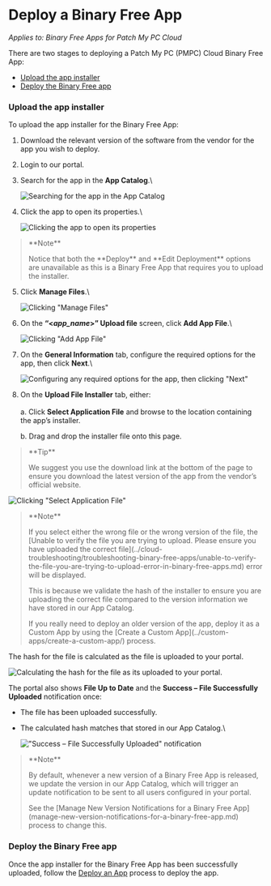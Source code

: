 # Deploy a Binary Free App

_Applies to: Binary Free Apps for Patch My PC Cloud_

There are two stages to deploying a Patch My PC (PMPC) Cloud Binary Free App:

* [Upload the app installer](deploy-a-binary-free-app.md#upload-the-app-installer)
* [Deploy the Binary Free app](deploy-a-binary-free-app.md#deploy-the-binary-free-app)

### Upload the app installer

To upload the app installer for the Binary Free App:

1. Download the relevant version of the software from the vendor for the app you wish to deploy.
2. Login to our portal.
3.  Search for the app in the **App Catalog**.\\

    ![Searching for the app in the App Catalog](/_images/image-(443).png)
4.  Click the app to open its properties.\\

    ![Clicking the app to open its properties](/_images/image-(444).png)

> \*\*Note\*\*
>
> Notice that both the \*\*Deploy\*\* and \*\*Edit Deployment\*\* options are unavailable as this is a Binary Free App that requires you to upload the installer.

5.  Click **Manage Files**.\\

    ![Clicking "Manage Files"](/_images/image-(445).png)
6.  On the **“<**_**app\_name**_**>” Upload file** screen, click **Add App File**.\\

    ![Clicking "Add App File"](/_images/image-(446).png)
7.  On the **General Information** tab, configure the required options for the app, then click **Next**.\\

    ![Configuring any required options for the app, then clicking "Next"](/_images/image-(447).png)
8.  On the **Upload File Installer** tab, either:\
    \
    a. Click **Select Application File** and browse to the location containing the app’s installer.

    b. Drag and drop the installer file onto this page.

> \*\*Tip\*\*
>
> We suggest you use the download link at the bottom of the page to ensure you download the latest version of the app from the vendor’s official website.

![Clicking "Select Application File"](/_images/image-(448).png)

> \*\*Note\*\*
>
> If you select either the wrong file or the wrong version of the file, the \[Unable to verify the file you are trying to upload. Please ensure you have uploaded the correct file]\(../cloud-troubleshooting/troubleshooting-binary-free-apps/unable-to-verify-the-file-you-are-trying-to-upload-error-in-binary-free-apps.md) error will be displayed.
>
> This is because we validate the hash of the installer to ensure you are uploading the correct file compared to the version information we have stored in our App Catalog.
>
> If you really need to deploy an older version of the app, deploy it as a Custom App by using the \[Create a Custom App]\(../custom-apps/create-a-custom-app/) process.

The hash for the file is calculated as the file is uploaded to your portal.

![Calculating the hash for the file as its uploaded to your portal.](/_images/image-(2049).png)

The portal also shows **File Up to Date** and the **Success – File Successfully Uploaded** notification once:

* The file has been uploaded successfully.
*   The calculated hash matches that stored in our App Catalog.\\

    !["Success – File Successfully Uploaded" notification](/_images/image-(2050).png)

> \*\*Note\*\*
>
> By default, whenever a new version of a Binary Free App is released, we update the version in our App Catalog, which will trigger an update notification to be sent to all users configured in your portal.
>
> See the \[Manage New Version Notifications for a Binary Free App]\(manage-new-version-notifications-for-a-binary-free-app.md) process to change this.

### Deploy the Binary Free app

Once the app installer for the Binary Free App has been successfully uploaded, follow the [Deploy an App](../cloud-deployments/deploying-an-app-using-cloud/) process to deploy the app.